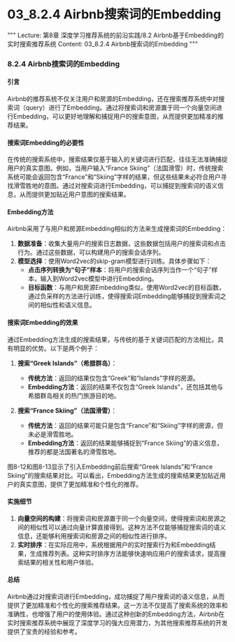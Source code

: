 # 03_8.2.4 Airbnb搜索词的Embedding

"""
Lecture: 第8章 深度学习推荐系统的前沿实践/8.2 Airbnb基于Embedding的实时搜索推荐系统
Content: 03_8.2.4 Airbnb搜索词的Embedding
"""

### 8.2.4 Airbnb搜索词的Embedding

#### 引言
Airbnb的推荐系统不仅关注用户和房源的Embedding，还在搜索推荐系统中对搜索词（query）进行了Embedding。通过将搜索词和房源置于同一个向量空间进行Embedding，可以更好地理解和捕捉用户的搜索意图，从而提供更加精准的推荐结果。

#### 搜索词Embedding的必要性
在传统的搜索系统中，搜索结果仅基于输入的关键词进行匹配，往往无法准确捕捉用户的真实意图。例如，当用户输入“France Skiing”（法国滑雪）时，传统搜索系统可能会返回包含“France”和“Skiing”字样的结果，但这些结果未必符合用户寻找滑雪胜地的意图。通过对搜索词进行Embedding，可以捕捉到搜索词的语义信息，从而提供更加贴近用户意图的搜索结果。

#### Embedding方法
Airbnb采用了与用户和房源Embedding相似的方法来生成搜索词的Embedding：
1. **数据准备**：收集大量用户的搜索日志数据，这些数据包括用户的搜索词和点击行为。通过这些数据，可以构建用户的搜索会话序列。
2. **模型选择**：使用Word2vec的skip-gram模型进行训练。具体步骤如下：
   - **点击序列转换为“句子”样本**：将用户的搜索会话序列当作一个“句子”样本，输入到Word2vec模型中进行Embedding。
   - **目标函数**：与用户和房源Embedding类似，使用Word2vec的目标函数，通过负采样的方法进行训练，使得搜索词Embedding能够捕捉到搜索词之间的相似性和语义信息。

#### 搜索词Embedding的效果
通过Embedding方法生成的搜索结果，与传统的基于关键词匹配的方法相比，具有明显的优势。以下是两个例子：
1. **搜索“Greek Islands”（希腊群岛）**：
   - **传统方法**：返回的结果仅包含“Greek”和“Islands”字样的房源。
   - **Embedding方法**：返回的结果不仅包含“Greek Islands”，还包括其他与希腊群岛相关的热门旅游目的地。

2. **搜索“France Skiing”（法国滑雪）**：
   - **传统方法**：返回的结果可能只是包含“France”和“Skiing”字样的房源，但未必是滑雪胜地。
   - **Embedding方法**：返回的结果能够捕捉到“France Skiing”的语义信息，推荐的都是法国著名的滑雪胜地。

图8-12和图8-13显示了引入Embedding前后搜索“Greek Islands”和“France Skiing”的搜索结果对比。可以看出，Embedding方法生成的搜索结果更加贴近用户的真实意图，提供了更加精准和个性化的推荐。

#### 实施细节
1. **向量空间的构建**：将搜索词和房源置于同一个向量空间，使得搜索词和房源之间的相似性可以通过向量计算直接得到。这种方法不仅能够捕捉搜索词的语义信息，还能够利用搜索词和房源之间的相似性进行排序。
2. **实时排序**：在实际应用中，系统根据用户的实时搜索行为和Embedding结果，生成推荐列表。这种实时排序方法能够快速响应用户的搜索请求，提高搜索结果的相关性和用户体验。

#### 总结
Airbnb通过对搜索词进行Embedding，成功捕捉了用户搜索词的语义信息，从而提供了更加精准和个性化的搜索推荐结果。这一方法不仅提高了搜索系统的效率和准确性，也增强了用户的使用体验。通过这种创新的Embedding方法，Airbnb在实时搜索推荐系统中展现了深度学习的强大应用潜力，为其他搜索推荐系统的开发提供了宝贵的经验和参考。